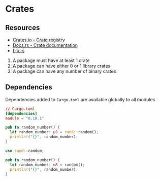 # Crates

## Resources

- [Crates.io -  Crate registry](https://crates.io/)
- [Docs.rs - Crate documentation](https://docs.rs/)
- [Lib.rs](https://lib.rs/)

1. A package must have at least 1 crate
2. A package can have either 0 or 1 library crates
3. A package can have any number of binary crates

## Dependencies

Dependencies added to `Cargo.toml` are available globally to all modules

```toml
// Cargo.toml
[dependencies]
module = "0.10.1"
```

```rs
pub fn random_number() {
  let random_number: u8 = rand::random();
  println!("{}", random_number);
}
```

```rs
use rand::random;

pub fn random_number() {
  let random_number: u8 = random();
  println!("{}", random_number);
}
```
